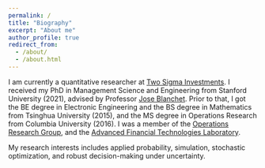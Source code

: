 ```yaml
---
permalink: /
title: "Biography"
excerpt: "About me"
author_profile: true
redirect_from: 
  - /about/
  - /about.html
---
```


I am currently a quantitative researcher at [Two Sigma Investments](https://www.twosigma.com). I received my PhD in Management Science and Engineering from Stanford University (2021), advised by Professor [Jose Blanchet](https://web.stanford.edu/~jblanche/). Prior to that, I got the BE degree in Electronic Engineering and the BS degree in Mathematics from Tsinghua University (2015), and the MS degree in Operations Research from Columbia University (2016). I was a member of the [Operations Research Group](http://or.stanford.edu), and the [Advanced Financial Technologies Laboratory](https://fintech.stanford.edu/people/all/grid/grouped).

My research interests includes applied probability, simulation, stochastic optimization, and robust decision-making under uncertainty.
